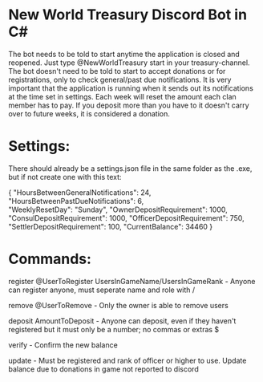 # New World Treasury Discord Bot in C# 

The bot needs to be told to start anytime the application is closed and reopened. Just type @NewWorldTreasury start in your treasury-channel.
The bot doesn't need to be told to start to accept donations or for registrations, only to check general/past due notifications.
It is very important that the application is running when it sends out its notifications at the time set in settings.
Each week will reset the amount each clan member has to pay.
If you deposit more than you have to it doesn't carry over to future weeks, it is considered a donation.

# Settings:
There should already be a settings.json file in the same folder as the .exe, but if not create one with this text:

{
  "HoursBetweenGeneralNotifications": 24,  
  "HoursBetweenPastDueNotifications": 6,  
  "WeeklyResetDay": "Sunday",
  "OwnerDepositRequirement": 1000,
  "ConsulDepositRequirement": 1000,
  "OfficerDepositRequirement": 750,
  "SettlerDepositRequirement": 100,
  "CurrentBalance": 34460
}

# Commands:
register @UserToRegister UsersInGameName/UsersInGameRank - Anyone can register anyone, must seperate name and role with /

remove @UserToRemove - Only the owner is able to remove users

deposit AmountToDeposit - Anyone can deposit, even if they haven't registered but it must only be a number; no commas or extras $

verify - Confirm the new balance

update - Must be registered and rank of officer or higher to use. Update balance due to donations in game not reported to discord

